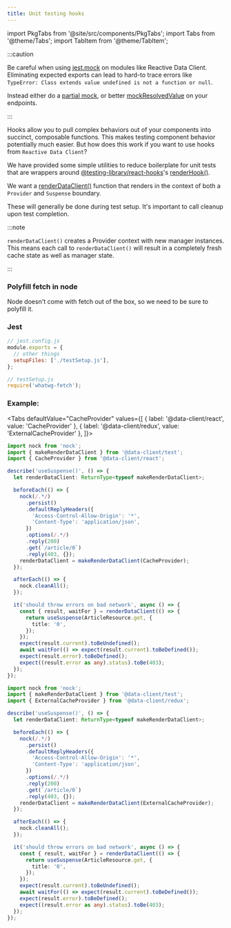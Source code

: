 ```yaml
---
title: Unit testing hooks
---
```


import PkgTabs from '@site/src/components/PkgTabs';
import Tabs from '@theme/Tabs';
import TabItem from '@theme/TabItem';

:::caution

Be careful when using [jest.mock](https://jestjs.io/docs/jest-object#jestmockmodulename-factory-options) on modules like Reactive Data Client. Eliminating expected
exports can lead to hard-to trace
errors like `TypeError: Class extends value undefined is not a function or null`.

Instead either do a [partial mock](https://jestjs.io/docs/mock-functions#mocking-partials),
or better [mockResolvedValue](https://jestjs.io/docs/mock-functions#mocking-modules) on your
endpoints.

:::

Hooks allow you to pull complex behaviors out of your components into succinct,
composable functions. This makes testing component behavior potentially much
easier. But how does this work if you want to use hooks from `Reactive Data Client`?

We have provided some simple utilities to reduce boilerplate for unit tests
that are wrappers around [@testing-library/react-hooks](https://github.com/testing-library/react-hooks-testing-library)'s [renderHook()](https://react-hooks-testing-library.com/reference/api#renderhook-options).

We want a [renderDataClient()](../api/makeRenderDataClient#renderdataclient) function that renders in the context of both
a `Provider` and `Suspense` boundary.

These will generally be done during test setup. It's important to call cleanup
upon test completion.

:::note

`renderDataClient()` creates a Provider context with new manager instances. This means each call
to `renderDataClient()` will result in a completely fresh cache state as well as manager state.

:::

### Polyfill fetch in node

Node doesn't come with fetch out of the box, so we need to be sure to polyfill it.

<PkgTabs pkgs="whatwg-fetch" dev />

### Jest

```js
// jest.config.js
module.exports = {
  // other things
  setupFiles: ['./testSetup.js'],
};
```

```js
// testSetup.js
require('whatwg-fetch');
```

### Example:

<Tabs
defaultValue="CacheProvider"
values={[
{ label: '@data-client/react', value: 'CacheProvider' },
{ label: '@data-client/redux', value: 'ExternalCacheProvider' },
]}>
<TabItem value="CacheProvider">

```typescript
import nock from 'nock';
import { makeRenderDataClient } from '@data-client/test';
import { CacheProvider } from '@data-client/react';

describe('useSuspense()', () => {
  let renderDataClient: ReturnType<typeof makeRenderDataClient>;

  beforeEach(() => {
    nock(/.*/)
      .persist()
      .defaultReplyHeaders({
        'Access-Control-Allow-Origin': '*',
        'Content-Type': 'application/json',
      })
      .options(/.*/)
      .reply(200)
      .get(`/article/0`)
      .reply(403, {});
    renderDataClient = makeRenderDataClient(CacheProvider);
  });

  afterEach(() => {
    nock.cleanAll();
  });

  it('should throw errors on bad network', async () => {
    const { result, waitFor } = renderDataClient(() => {
      return useSuspense(ArticleResource.get, {
        title: '0',
      });
    });
    expect(result.current).toBeUndefined();
    await waitFor(() => expect(result.current).toBeDefined());
    expect(result.error).toBeDefined();
    expect((result.error as any).status).toBe(403);
  });
});
```

</TabItem>
<TabItem value="ExternalCacheProvider">

```typescript
import nock from 'nock';
import { makeRenderDataClient } from '@data-client/test';
import { ExternalCacheProvider } from '@data-client/redux';

describe('useSuspense()', () => {
  let renderDataClient: ReturnType<typeof makeRenderDataClient>;

  beforeEach(() => {
    nock(/.*/)
      .persist()
      .defaultReplyHeaders({
        'Access-Control-Allow-Origin': '*',
        'Content-Type': 'application/json',
      })
      .options(/.*/)
      .reply(200)
      .get(`/article/0`)
      .reply(403, {});
    renderDataClient = makeRenderDataClient(ExternalCacheProvider);
  });

  afterEach(() => {
    nock.cleanAll();
  });

  it('should throw errors on bad network', async () => {
    const { result, waitFor } = renderDataClient(() => {
      return useSuspense(ArticleResource.get, {
        title: '0',
      });
    });
    expect(result.current).toBeUndefined();
    await waitFor(() => expect(result.current).toBeDefined());
    expect(result.error).toBeDefined();
    expect((result.error as any).status).toBe(403);
  });
});
```

</TabItem>
</Tabs>
